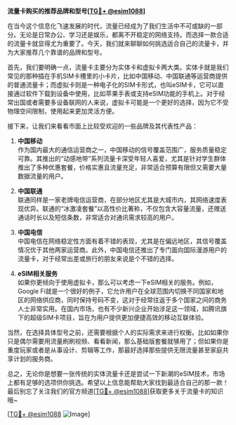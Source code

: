 **流量卡购买的推荐品牌和型号[[TG💪+ @esim1088](https://t.me/s/esim1088)]**

在当今这个信息化飞速发展的时代，流量已经成为了我们生活中不可或缺的一部分。无论是日常办公、学习还是娱乐，都离不开稳定的网络支持。而选择一款合适的流量卡就显得尤为重要了。今天，我们就来聊聊如何挑选适合自己的流量卡，并为大家推荐几个靠谱的品牌和型号。

首先，我们要明确一点，流量卡主要分为实体卡和虚拟卡两大类。实体卡就是我们常见的那种插在手机SIM卡槽里的小卡片，比如中国移动、中国联通等运营商提供的普通流量卡；而虚拟卡则是一种电子化的SIM卡形式，也叫eSIM卡，它可以直接通过软件下载到设备中使用，比如苹果手表或支持eSIM功能的手机上。对于经常出国或者需要多设备联网的人来说，虚拟卡可能是一个更好的选择，因为它不受物理空间限制，使用起来更加灵活方便。

接下来，让我们来看看市面上比较受欢迎的一些品牌及其代表性产品：

1. **中国移动**  
   作为国内最大的通信运营商之一，中国移动的信号覆盖范围广，服务质量稳定可靠。其推出的“动感地带”系列流量卡深受年轻人喜爱，尤其是针对学生群体推出了多种优惠套餐，价格实惠且流量充足，非常适合预算有限但又需要大量数据流量的用户。

2. **中国联通**  
   联通同样是一家老牌电信运营商，在部分地区尤其是大城市内，其网络速度表现优异。联通的“冰激凌套餐”以高性价比著称，不仅包含大容量流量，还赠送通话时长以及短信条数，非常适合对通讯需求较高的用户。

3. **中国电信**  
   中国电信在网络稳定性方面有着不错的表现，尤其是在偏远地区，其信号覆盖情况优于其他两家运营商。此外，中国电信还推出了专门面向国际漫游用户的流量卡，对于经常出差或旅行的朋友来说是个不错的选择。

4. **eSIM相关服务**  
   如果你更倾向于使用虚拟卡，那么可以考虑一下eSIM相关的服务。例如，Google Fi就是一个很好的例子，它允许用户在全球范围内切换不同国家和地区的网络供应商，同时保持号码不变，这对于经常往返于多个国家之间的商务人士非常实用。在国内市场，也有不少新兴企业开始涉足这一领域，如腾讯旗下的超级SIM卡项目，旨在为用户提供更加便捷高效的移动互联体验。

当然，在选择具体型号之前，还需要根据个人的实际需求来进行权衡。比如如果你只是偶尔需要用流量刷刷视频、看看新闻，那么基础版套餐就够用了；但如果你是重度玩家或者是从事设计、剪辑等工作，那最好选择那些提供无限流量甚至家庭共享计划的服务商。

总之，无论你是想要一张传统的实体流量卡还是尝试一下新潮的eSIM技术，市场上都有足够的选项供你挑选。希望以上信息能帮助大家找到最适合自己的那一款！最后别忘了关注我们的官方频道[[TG💪+ @esim1088](https://t.me/s/esim1088)]获取更多关于流量卡的知识哦~

[[TG💪+ @esim1088](https://t.me/s/esim1088) ![Image](https://i.postimg.cc/4NQfJmqS/Snipaste-2025-05-13-00-14-12.png)]